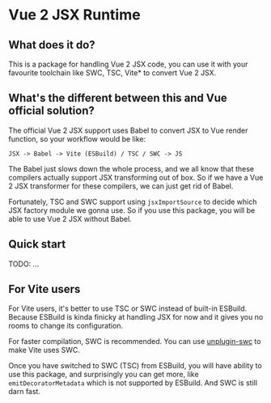 # Vue 2 JSX Runtime

## What does it do?

This is a package for handling Vue 2 JSX code, you can use it with your favourite toolchain like SWC, TSC, Vite* to convert Vue 2 JSX.

## What's the different between this and Vue official solution?

The official Vue 2 JSX support uses Babel to convert JSX to Vue render function, so your workflow would be like:

```
JSX -> Babel -> Vite (ESBuild) / TSC / SWC -> JS  
```

The Babel just slows down the whole process, and we all know that these compilers actually support JSX transforming out of box. So if we have a Vue 2 JSX transformer for these compilers, we can just get rid of Babel.

Fortunately, TSC and SWC support using `jsxImportSource` to decide which JSX factory module we gonna use. So if you use this package, you will be able to use Vue 2 JSX without Babel.

## Quick start

TODO: ...

## For Vite users

For Vite users, it's better to use TSC or SWC instead of built-in ESBuild. Because ESBuild is kinda finicky at handling JSX for now and it gives you no rooms to change its configuration.

For faster compilation, SWC is recommended. You can use [unplugin-swc](https://github.com/egoist/unplugin-swc) to make Vite uses SWC.

Once you have switched to SWC (TSC) from ESBuild, you will have ability to use this package, and surprisingly you can get more, like `emitDecoratorMetadata` which is not supported by ESBuild. And SWC is still darn fast.
